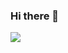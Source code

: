 ### Hi there 👋
<img src="https://github-readme-stats.vercel.app/api?username=ZYR0Z&&show_icons=true&title_color=ffffff&icon_color=71fcb4&text_color=2d5440&bg_color=0d1117">
